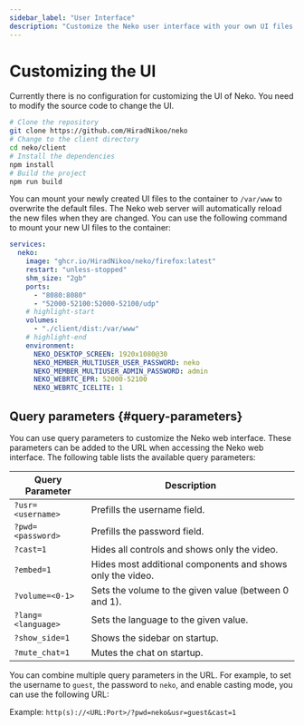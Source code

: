 ```yaml
---
sidebar_label: "User Interface"
description: "Customize the Neko user interface with your own UI files."
---
```


# Customizing the UI

Currently there is no configuration for customizing the UI of Neko. You need to modify the source code to change the UI.

```bash
# Clone the repository
git clone https://github.com/HiradNikoo/neko
# Change to the client directory
cd neko/client
# Install the dependencies
npm install
# Build the project
npm run build
```

You can mount your newly created UI files to the container to `/var/www` to overwrite the default files. The Neko web server will automatically reload the new files when they are changed. You can use the following command to mount your new UI files to the container:

```yaml title="docker-compose.yaml"
services:
  neko:
    image: "ghcr.io/HiradNikoo/neko/firefox:latest"
    restart: "unless-stopped"
    shm_size: "2gb"
    ports:
      - "8080:8080"
      - "52000-52100:52000-52100/udp"
    # highlight-start
    volumes:
      - "./client/dist:/var/www"
    # highlight-end
    environment:
      NEKO_DESKTOP_SCREEN: 1920x1080@30
      NEKO_MEMBER_MULTIUSER_USER_PASSWORD: neko
      NEKO_MEMBER_MULTIUSER_ADMIN_PASSWORD: admin
      NEKO_WEBRTC_EPR: 52000-52100
      NEKO_WEBRTC_ICELITE: 1
```

## Query parameters {#query-parameters}

You can use query parameters to customize the Neko web interface. These parameters can be added to the URL when accessing the Neko web interface. The following table lists the available query parameters:

| Query Parameter    | Description                                                |
|--------------------|------------------------------------------------------------|
| `?usr=<username>`  | Prefills the username field.                               |
| `?pwd=<password>`  | Prefills the password field.                               |
| `?cast=1`          | Hides all controls and shows only the video.               |
| `?embed=1`         | Hides most additional components and shows only the video. |
| `?volume=<0-1>`    | Sets the volume to the given value (between 0 and 1).      |
| `?lang=<language>` | Sets the language to the given value.                      |
| `?show_side=1`     | Shows the sidebar on startup.                              |
| `?mute_chat=1`     | Mutes the chat on startup.                                 |

You can combine multiple query parameters in the URL. For example, to set the username to `guest`, the password to `neko`, and enable casting mode, you can use the following URL:

Example: `http(s)://<URL:Port>/?pwd=neko&usr=guest&cast=1`